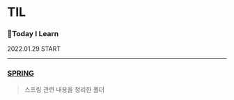 # TIL
### 📝Today I Learn
2022.01.29 START
___
### [SPRING](https://github.com/kimhyeyun/TIL/SPRING)
> 스프링 관련 내용을 정리한 폴더 



